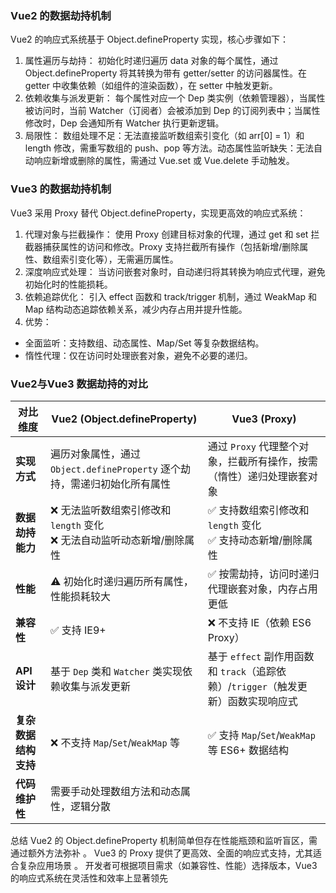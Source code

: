 ### Vue2 的数据劫持机制
Vue2 的响应式系统基于 ​Object.defineProperty​ 实现，核心步骤如下：

1. ​属性遍历与劫持​：
初始化时递归遍历 data 对象的每个属性，通过 Object.defineProperty 将其转换为带有 getter/setter 的访问器属性。在 getter 中收集依赖（如组件的渲染函数），在 setter 中触发更新。
2. ​依赖收集与派发更新​：
每个属性对应一个 Dep 类实例（依赖管理器），当属性被访问时，当前 Watcher（订阅者）会被添加到 Dep 的订阅列表中；当属性修改时，Dep 会通知所有 Watcher 执行更新逻辑。
3. 局限性​：
​数组处理不足​：无法直接监听数组索引变化（如 arr[0] = 1）和 length 修改，需重写数组的 push、pop 等方法。
​动态属性监听缺失​：无法自动响应新增或删除的属性，需通过 Vue.set 或 Vue.delete 手动触发。
### Vue3 的数据劫持机制
Vue3 采用 ​Proxy​ 替代 Object.defineProperty，实现更高效的响应式系统：

1. ​代理对象与拦截操作​：
使用 Proxy 创建目标对象的代理，通过 get 和 set 拦截器捕获属性的访问和修改。Proxy 支持拦截所有操作（包括新增/删除属性、数组索引变化等），无需遍历属性。
2. 深度响应式处理​：
当访问嵌套对象时，自动递归将其转换为响应式代理，避免初始化时的性能损耗。
3. ​依赖追踪优化​：
引入 effect 函数和 track/trigger 机制，通过 WeakMap 和 Map 结构动态追踪依赖关系，减少内存占用并提升性能。
4. 优势​：
- 全面监听​：支持数组、动态属性、Map/Set 等复杂数据结构。
- 惰性代理​：仅在访问时处理嵌套对象，避免不必要的递归。
### Vue2与Vue3 数据劫持的对比
| 对比维度             | Vue2 (Object.defineProperty)                                                                 | Vue3 (Proxy)                                                                                     |
|---------------------|---------------------------------------------------------------------------------------------|-------------------------------------------------------------------------------------------------|
| **实现方式**         | 遍历对象属性，通过 `Object.defineProperty` 逐个劫持，需递归初始化所有属性| 通过 `Proxy` 代理整个对象，拦截所有操作，按需（惰性）递归处理嵌套对象 |
| **数据劫持能力**     | ❌ 无法监听数组索引修改和 `length` 变化<br>❌ 无法自动监听动态新增/删除属性                  | ✅ 支持数组索引修改和 `length` 变化<br>✅ 支持动态新增/删除属性                                  |
| **性能**             | ⚠️ 初始化时递归遍历所有属性，性能损耗较大                                                  | ✅ 按需劫持，访问时递归代理嵌套对象，内存占用更低                                              |
| **兼容性**           | ✅ 支持 IE9+ | ❌ 不支持 IE（依赖 ES6 Proxy）                                                                 |
| **API 设计**         | 基于 `Dep` 类和 `Watcher` 类实现依赖收集与派发更新                                         | 基于 `effect` 副作用函数和 `track`（追踪依赖）/`trigger`（触发更新）函数实现响应式             |
| **复杂数据结构支持** | ❌ 不支持 `Map`/`Set`/`WeakMap` 等 | ✅ 支持 `Map`/`Set`/`WeakMap` 等 ES6+ 数据结构                                                 |
| **代码维护性**       | 需要手动处理数组方法和动态属性，逻辑分散   

总结
​Vue2​ 的 Object.defineProperty 机制简单但存在性能瓶颈和监听盲区，需通过额外方法弥补
。
​Vue3​ 的 Proxy 提供了更高效、全面的响应式支持，尤其适合复杂应用场景
。
开发者可根据项目需求（如兼容性、性能）选择版本，Vue3 的响应式系统在灵活性和效率上显著领先
